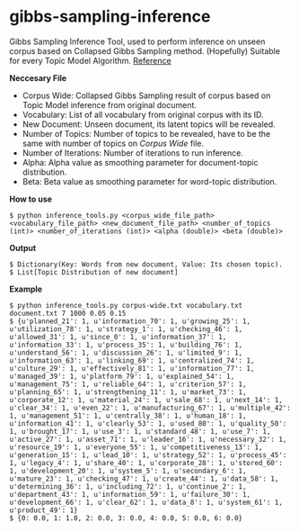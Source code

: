 # gibbs-sampling-inference
Gibbs Sampling Inference Tool, used to perform inference on unseen corpus based on Collapsed Gibbs Sampling method. (Hopefully) Suitable for every Topic Model Algorithm. [Reference](https://www.coursera.org/lecture/ml-clustering-and-retrieval/a-worked-example-for-lda-deriving-the-resampling-distribution-O35EG)

**Neccesary File**
* Corpus Wide: Collapsed Gibbs Sampling result of corpus based on Topic Model inference from original document. 
* Vocabulary: List of all vocabulary from original corpus with its ID.
* New Document:  Unseen document, its latent topics will be revealed.
* Number of Topics: Number of topics to be revealed, have to be the same with number of topics on *Corpus Wide* file.
* Number of Iterations: Number of iterations to run inference.
* Alpha: Alpha value as smoothing parameter for document-topic distribution.
* Beta: Beta value as smoothing parameter for word-topic distribution.

**How to use**
	
	$ python inference_tools.py <corpus_wide_file_path> <vocabulary_file_path> <new_document_file_path> <number_of_topics (int)> <number_of_iterations (int)> <alpha (double)> <beta (double)>

**Output**
    
    $ Dictionary(Key: Words from new document, Value: Its chosen topic).
    $ List[Topic Distribution of new document]

**Example**
    
    $ python inference_tools.py corpus-wide.txt vocabulary.txt document.txt 7 1000 0.05 0.15
    $ {u'planned_21': 1, u'information_70': 1, u'growing_25': 1, u'utilization_78': 1, u'strategy_1': 1, u'checking_46': 1, u'allowed_31': 1, u'since_0': 1, u'information_37': 1, u'information_33': 1, u'process_35': 1, u'building_76': 1, u'understand_56': 1, u'discussion_26': 1, u'limited_9': 1, u'information_63': 1, u'linking_69': 1, u'centralized_74': 1, u'culture_29': 1, u'effectively_81': 1, u'information_77': 1, u'managed_39': 1, u'platform_79': 1, u'explained_54': 1, u'management_75': 1, u'reliable_64': 1, u'criterion_57': 1, u'planning_65': 1, u'strengthening_11': 1, u'market_73': 1, u'corporate_12': 1, u'material_24': 1, u'sale_68': 1, u'next_14': 1, u'clear_34': 1, u'even_22': 1, u'manufacturing_67': 1, u'multiple_42': 1, u'management_51': 1, u'centrally_38': 1, u'human_18': 1, u'information_41': 1, u'clearly_53': 1, u'used_80': 1, u'quality_50': 1, u'brought_17': 1, u'use_3': 1, u'standard_48': 1, u'use_7': 1, u'active_27': 1, u'asset_71': 1, u'leader_16': 1, u'necessary_32': 1, u'resource_19': 1, u'everyone_55': 1, u'competitiveness_13': 1, u'generation_15': 1, u'lead_10': 1, u'strategy_52': 1, u'process_45': 1, u'legacy_4': 1, u'share_40': 1, u'corporate_28': 1, u'stored_60': 1, u'development_20': 1, u'system_5': 1, u'secondary_6': 1, u'mature_23': 1, u'checking_47': 1, u'create_44': 1, u'data_58': 1, u'determining_36': 1, u'including_72': 1, u'continue_2': 1, u'department_43': 1, u'information_59': 1, u'failure_30': 1, u'development_66': 1, u'clear_62': 1, u'data_8': 1, u'system_61': 1, u'product_49': 1}
    $ {0: 0.0, 1: 1.0, 2: 0.0, 3: 0.0, 4: 0.0, 5: 0.0, 6: 0.0}
